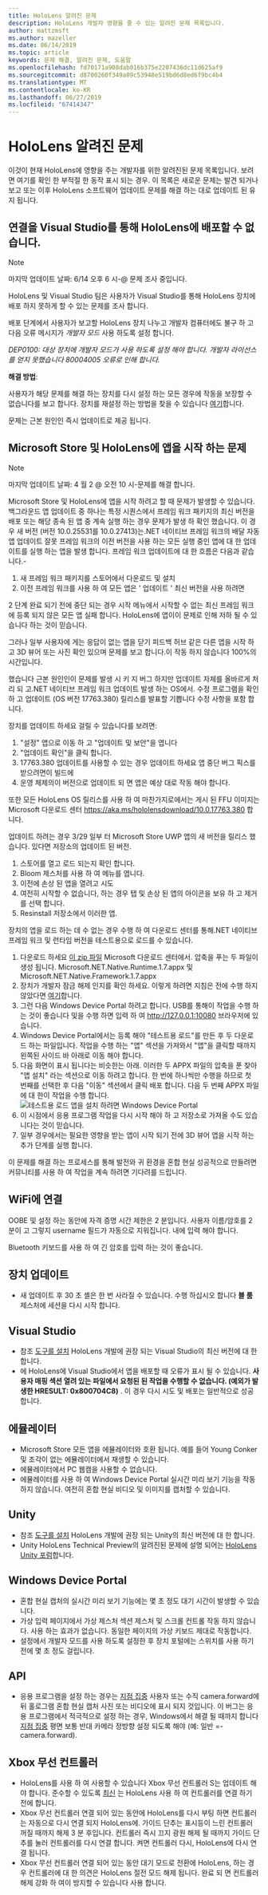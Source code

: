 ```yaml
---
title: HoloLens 알려진 문제
description: HoloLens 개발자 영향을 줄 수 있는 알려진 문제 목록입니다.
author: mattzmsft
ms.author: mazeller
ms.date: 06/14/2019
ms.topic: article
keywords: 문제 해결, 알려진 문제, 도움말
ms.openlocfilehash: fd70171a908dab016b375e2207436dc11d625af9
ms.sourcegitcommit: d8700260f349a09c53948e519bd6d8ed6f9bc4b4
ms.translationtype: MT
ms.contentlocale: ko-KR
ms.lasthandoff: 06/27/2019
ms.locfileid: "67414347"
---
```

# <a name="hololens-known-issues"></a>HoloLens 알려진 문제

이것이 현재 HoloLens에 영향을 주는 개발자를 위한 알려진된 문제 목록입니다. 보려면 여기를 확인 한 부적절 한 동작 표시 되는 경우. 이 목록은 새로운 문제는 발견 되거나 보고 또는 이후 HoloLens 소프트웨어 업데이트 문제를 해결 하는 대로 업데이트 된 유지 됩니다.

## <a name="unable-to-connect-and-deploy-to-hololens-through-visual-studio"></a>연결을 Visual Studio를 통해 HoloLens에 배포할 수 없습니다.

>[!NOTE]
>마지막 업데이트 날짜: 6/14 오후 6 시-@ 문제 조사 중입니다.

HoloLens 및 Visual Studio 팀은 사용자가 Visual Studio를 통해 HoloLens 장치에 배포 하지 못하게 할 수 있는 문제를 조사 합니다.
 
배포 단계에서 사용자가 보고할 HoloLens 장치 나누고 개발자 컴퓨터에도 불구 하 고 다음 오류 메시지가 *개발자 모드* 사용 하도록 설정 합니다.

*DEP0100: 대상 장치에 개발자 모드가 사용 하도록 설정 해야 합니다. 개발자 라이선스를 얻지 못했습니다 <device IP> 80004005 오류로 인해 합니다.*
 
**해결 방법**: 
 
사용자가 해당 문제를 해결 하는 장치를 다시 설정 하는 모든 경우에 작동을 보장할 수 없습니다를 보고 합니다. 장치를 재설정 하는 방법을 찾을 수 있습니다 [여기](https://support.microsoft.com/en-us/help/13452/hololens-restart-reset-or-recover-hololens)합니다.
 
문제는 근본 원인인 즉시 업데이트로 제공 됩니다. 

## <a name="issues-launching-the-microsoft-store-and-apps-on-hololens"></a>Microsoft Store 및 HoloLens에 앱을 시작 하는 문제

>[!NOTE]
>마지막 업데이트 날짜: 4 월 2 @ 오전 10 시-문제를 해결 합니다. 

Microsoft Store 및 HoloLens에 앱을 시작 하려고 할 때 문제가 발생할 수 있습니다. 백그라운드 앱 업데이트 중 하나는 특정 시퀀스에서 프레임 워크 패키지의 최신 버전을 배포 또는 해당 종속 된 앱 중 계속 실행 하는 경우 문제가 발생 하 확인 했습니다. 이 경우 새 버전 (버전 10.0.25531를 10.0.27413)는.NET 네이티브 프레임 워크의 배달 자동 앱 업데이트 잘못 프레임 워크의 이전 버전을 사용 하는 모든 실행 중인 앱에 대 한 업데이트를 실행 하는 앱을 발생 합니다.  프레임 워크 업데이트에 대 한 흐름은 다음과 같습니다.-

1.  새 프레임 워크 패키지를 스토어에서 다운로드 및 설치
2.  이전 프레임 워크를 사용 하 여 모든 앱은 ' 업데이트 ' 최신 버전을 사용 하려면

2 단계 완료 되기 전에 중단 되는 경우 시작 메뉴에서 시작할 수 없는 최신 프레임 워크에 등록 되지 않은 모든 앱 실패 합니다.  HoloLens에 앱이이 문제로 인해 저하 될 수 있습니다 하는 것이 믿습니다.

그러나 일부 사용자에 게는 응답이 없는 앱을 닫기 피드백 허브 같은 다른 앱을 시작 하 고 3D 뷰어 또는 사진 확인 있으며 문제를 보고 합니다.이 작동 하지 않습니다 100%의 시간입니다.

했습니다 근본 원인인이 문제를 발생 시 키 지 버그 하지만 업데이트 자체를 올바르게 처리 되 고.NET 네이티브 프레임 워크 업데이트 발생 하는 OS에서. 수정 프로그램을 확인 하 고 업데이트 (OS 버전 17763.380) 릴리스를 발표할 기쁩니다 수정 사항을 포함 합니다. 

장치를 업데이트 하세요 걸릴 수 있습니다를 보려면:

1.  "설정" 앱으로 이동 하 고 "업데이트 및 보안"을 엽니다
2.  "업데이트 확인"을 클릭 합니다.
3.  17763.380 업데이트를 사용할 수 있는 경우 업데이트 하세요 앱 중단 버그 픽스를 받으려면이 빌드에
4.  운영 체제의이 버전으로 업데이트 되 면 앱은 예상 대로 작동 해야 합니다.

또한 모든 HoloLens OS 릴리스를 사용 하 여 마찬가지로에서는 게시 된 FFU 이미지는 Microsoft 다운로드 센터 https://aka.ms/hololensdownload/10.0.17763.380 합니다. 

업데이트 하려는 경우 3/29 일부 터 Microsoft Store UWP 앱의 새 버전을 릴리스 했습니다. 있다면 저장소의 업데이트 된 버전.

1) 스토어를 열고 로드 되는지 확인 합니다.
2) Bloom 제스처를 사용 하 여 메뉴를 엽니다.
3) 이전에 손상 된 앱을 열려고 시도
3) 여전히 시작할 수 없습니다, 하는 경우 탭 및 손상 된 앱의 아이콘을 보유 하 고 제거를 선택 합니다.
4) Resinstall 저장소에서 이러한 앱.

장치의 앱을 로드 하는 데 수 없는 경우 수행 하 여 다운로드 센터를 통해.NET 네이티브 프레임 워크 및 런타임 버전을 테스트용으로 로드를 수 있습니다.

1)  다운로드 하세요 [이 zip 파일](http://download.microsoft.com/download/8/5/C/85C23745-794C-419D-B8D7-115FBCCD6DA7/netfx_1.7.zip) Microsoft 다운로드 센터에서.  압축을 푸는 두 파일이 생성 됩니다.  Microsoft.NET.Native.Runtime.1.7.appx 및 Microsoft.NET.Native.Framework.1.7.appx
2)  장치가 개발자 잠금 해제 인지를 확인 하세요.  이렇게 하려면 지침은 전에 수행 하지 않았다면 [여기](https://nam06.safelinks.protection.outlook.com/?url=https%3A%2F%2Fdocs.microsoft.com%2Fen-us%2Fwindows%2Fmixed-reality%2Fusing-the-windows-device-portal&data=02%7C01%7Cjalynch%40microsoft.com%7C3622a462ebd04870fccb08d6ae94cad6%7C72f988bf86f141af91ab2d7cd011db47%7C1%7C0%7C636888351416725140&sdata=ZB6Zdx9GV95PcU6FAVgWaP3eQNMsyIc%2FbNDEby3Sb8A%3D&reserved=0)합니다.
3)  그런 다음 Windows Device Portal 하려고 합니다.  USB를 통해이 작업을 수행 하는 것이 좋습니다 및을 수행 하면 입력 하 여 http://127.0.0.1:10080 브라우저에 있습니다.  
4)  Windows Device Portal에서는 등록 해야 "테스트용 로드"를 만든 후 두 다운로드 하는 파일입니다.  작업을 수행 하는 "앱" 섹션을 가져와서 "앱"을 클릭할 때까지 왼쪽된 사이드 바 아래로 이동 해야 합니다.
5)  다음 화면이 표시 됩니다는 비슷한는 아래.  이러한 두 APPX 파일의 압축을 푼 찾아 "앱 설치" 라는 섹션으로 이동 하려고 합니다.  한 번에 하나씩만 수행을 하므로 첫 번째를 선택한 후 다음 "이동" 섹션에서 클릭 배포 합니다.  다음 두 번째 APPX 파일에 대 한이 작업을 수행 합니다. 
  ![테스트용 로드 앱을 설치 하려면 Windows Device Portal](images/20190322-DevicePortal.png)<br>
6)  이 시점에서 응용 프로그램 작업을 다시 시작 해야 하 고 저장소로 가져올 수도 있습니다는 것이 믿습니다.
7)  일부 경우에서는 필요한 영향을 받는 앱이 시작 되기 전에 3D 뷰어 앱을 시작 하는 추가 단계를 실행 합니다. 

이 문제를 해결 하는 프로세스를 통해 발전와 귀 환경을 혼합 현실 성공적으로 만들려면 커뮤니티를 사용 하 여 작업을 계속 하려면 기다려를 드립니다.

## <a name="connecting-to-wifi"></a>WiFi에 연결

OOBE 및 설정 하는 동안에 자격 증명 시간 제한은 2 분입니다. 사용자 이름/암호를 2 분이 고 그렇지 username 필드가 자동으로 지워집니다. 내에 입력 해야 합니다.

Bluetooth 키보드를 사용 하 여 긴 암호를 입력 하는 것이 좋습니다.

## <a name="device-update"></a>장치 업데이트
* 새 업데이트 후 30 초 셸은 한 번 사라질 수 있습니다. 수행 하십시오 합니다 **블 룸** 제스처에 세션을 다시 시작 합니다.

## <a name="visual-studio"></a>Visual Studio
* 참조 [도구를 설치](install-the-tools.md) HoloLens 개발에 권장 되는 Visual Studio의 최신 버전에 대 한 합니다.
* 에 HoloLens에 Visual Studio에서 앱을 배포할 때 오류가 표시 될 수 있습니다. **사용자 매핑 섹션 열려 있는 파일에서 요청된 된 작업을 수행할 수 없습니다. (예외가 발생한 HRESULT: 0x800704C8)** . 이 경우 다시 시도 및 배포는 일반적으로 성공 합니다.

## <a name="emulator"></a>에뮬레이터
* Microsoft Store 모든 앱을 에뮬레이터와 호환 됩니다. 예를 들어 Young Conker 및 조각이 없는 에뮬레이터에서 재생할 수 있습니다.
* 에뮬레이터에서 PC 웹캠을 사용할 수 없습니다.
* 에뮬레이터를 사용 하 여 Windows Device Portal 실시간 미리 보기 기능을 작동 하지 않습니다. 여전히 혼합 현실 비디오 및 이미지를 캡처할 수 있습니다.

## <a name="unity"></a>Unity
* 참조 [도구를 설치](install-the-tools.md) HoloLens 개발에 권장 되는 Unity의 최신 버전에 대 한 합니다.
* Unity HoloLens Technical Preview의 알려진된 문제에 설명 되어는 [HoloLens Unity 포럼](http://forum.unity3d.com/threads/known-issues.394627/)합니다.

## <a name="windows-device-portal"></a>Windows Device Portal
* 혼합 현실 캡처의 실시간 미리 보기 기능에는 몇 초 정도 대기 시간이 발생할 수 있습니다.
* 가상 입력 페이지에서 가상 제스처 섹션 제스처 및 스크롤 컨트롤 작동 하지 않습니다. 사용 하는 효과가 없습니다. 동일한 페이지의 가상 키보드 제대로 작동합니다.
* 설정에서 개발자 모드를 사용 하도록 설정한 후 장치 포털에는 스위치를 사용 하기 전에 몇 초 정도 걸립니다.

## <a name="api"></a>API
* 응용 프로그램을 설정 하는 경우는 [지점 집중](focus-point-in-unity.md) 사용자 또는 수직 camera.forward에 뒤 홀로그램 혼합 현실 캡처 사진 또는 비디오에 표시 되지 것입니다. 이 버그는 응용 프로그램에서 적극적으로 설정 하는 경우, Windows에서 해결 될 때까지 합니다 [지점 집중](focus-point-in-unity.md) 평면 보통 반대 카메라 정방향 설정 되도록 해야 (예: 일반 =-camera.forward).

## <a name="xbox-wireless-controller"></a>Xbox 무선 컨트롤러
* HoloLens를 사용 하 여 사용할 수 있습니다 Xbox 무선 컨트롤러 S는 업데이트 해야 합니다. 준수할 수 있도록 [최신](https://support.xbox.com/xbox-one/accessories/update-controller-for-stereo-headset-adapter) 는 HoloLens 사용 하 여 컨트롤러를 연결 하기 전에 합니다.
* Xbox 무선 컨트롤러 연결 되어 있는 동안에 HoloLens를 다시 부팅 하면 컨트롤러는 자동으로 다시 연결 되지 HoloLens에. 가이드 단추는 표시등이 느린 컨트롤러 꺼질 때까지 해제 3 분 후입니다. 컨트롤러 즉시 끄지 광원 해제 될 때까지 가이드 단추를 눌러 컨트롤러를 다시 연결 합니다. 켜면 컨트롤러 다시, HoloLens에 다시 연결 됩니다.
* Xbox 무선 컨트롤러 연결 되어 있는 동안 대기 모드로 전환에 HoloLens, 하는 경우 컨트롤러에 대 한 의견은 HoloLens 절전 모드 해제 됩니다. 완료 되 면 컨트롤러 해제 강화 하 여이 방지할 수 있습니다 사용 합니다.
